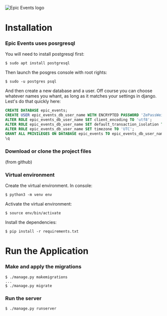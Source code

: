 ![Epic Events logo](https://user.oc-static.com/upload/2020/09/22/16007804386673_P10.png)

# Installation

### Epic Events uses posrgresql

You will need to install postgresql first:
```
$ sudo apt install postgresql
```

Then launch the posgres console with root rights:

```
$ sudo -u postgres psql
```

And then create a new database and a user.
Off course you can choose whatever names you whant, as long as it matches
your settings in django.
Lest's do that quickly here:

```sql
CREATE DATABASE epic_events;
CREATE USER epic_events_db_user_name WITH ENCRYPTED PASSWORD 'ZePassWeird';
ALTER ROLE epic_events_db_user_name SET client_encoding TO 'utf8';
ALTER ROLE epic_events_db_user_name SET default_transaction_isolation TO 'read committed';
ALTER ROLE epic_events_db_user_name SET timezone TO 'UTC';
GRANT ALL PRIVILEGES ON DATABASE epic_events TO epic_events_db_user_name;
\q
```


### Download or clone the project files
(from github)

### Virtual environment

Create the virtual environment. In console:
```
$ python3 -m venv env
```
Activate the virtual environment:
```
$ source env/bin/activate
```

Install the dependencies:

```
$ pip install -r requirements.txt
```

# Run the Application

### Make and apply the migrations
```
$ ./manage.py makemigrations
...
$ ./manage.py migrate
```
### Run the server
```
$ ./manage.py runserver
```